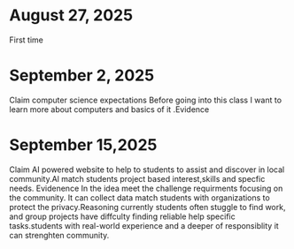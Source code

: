 # August 27, 2025
First time

# September 2, 2025
Claim  computer  science expectations  Before  going into this class I want to learn more about computers and basics of it .Evidence
# September 15,2025
Claim AI powered website to help to students to assist and discover in local community.Al match students project based interest,skills and specfic needs. Evidenence In the idea meet the challenge requirments focusing on the community. It can collect data match students with organizations to protect the privacy.Reasoning currently students often stuggle to find work, and group projects have diffculty finding reliable help specific tasks.students with real-world experience and a deeper of responsiblity it can strenghten community.
